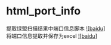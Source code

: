 # html_port_info
提取绿盟扫描结果中端口信息脚本
[![baidu]](https://github.com/MrWQ/html_port_info/blob/master/1559872671(1).jpg)  
将端口信息提取并保存为excel
[![baidu]](https://github.com/MrWQ/html_port_info/blob/master/1559872727(1).jpg)  
